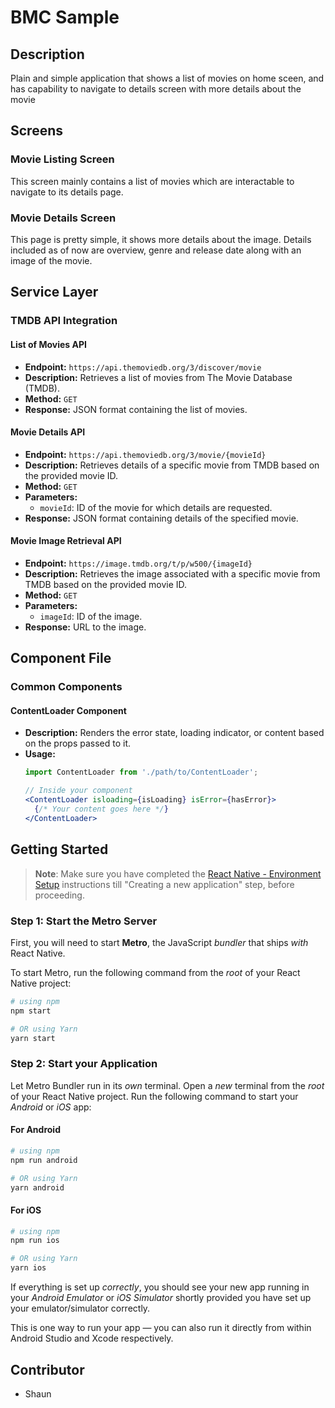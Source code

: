 # BMC Sample

## Description

Plain and simple application that shows a list of movies on home sceen, and has capability to navigate to details screen with more details about the movie

## Screens

### Movie Listing Screen

This screen mainly contains a list of movies which are interactable to navigate to its details page.

### Movie Details Screen

This page is pretty simple, it shows more details about the image. Details included as of now are overview, genre and release date along with an image of the movie.

## Service Layer

### TMDB API Integration

#### List of Movies API

- **Endpoint:** `https://api.themoviedb.org/3/discover/movie`
- **Description:** Retrieves a list of movies from The Movie Database (TMDB).
- **Method:** `GET`
- **Response:** JSON format containing the list of movies.

#### Movie Details API

- **Endpoint:** `https://api.themoviedb.org/3/movie/{movieId}`
- **Description:** Retrieves details of a specific movie from TMDB based on the provided movie ID.
- **Method:** `GET`
- **Parameters:**
  - `movieId`: ID of the movie for which details are requested.
- **Response:** JSON format containing details of the specified movie.

#### Movie Image Retrieval API

- **Endpoint:** `https://image.tmdb.org/t/p/w500/{imageId}`
- **Description:** Retrieves the image associated with a specific movie from TMDB based on the provided movie ID.
- **Method:** `GET`
- **Parameters:**
  - `imageId`: ID of the image.
- **Response:** URL to the image.

## Component File

### Common Components

#### ContentLoader Component

- **Description:** Renders the error state, loading indicator, or content based on the props passed to it.
- **Usage:**
  ```jsx
  import ContentLoader from './path/to/ContentLoader';

  // Inside your component
  <ContentLoader isloading={isLoading} isError={hasError}>
    {/* Your content goes here */}
  </ContentLoader>

## Getting Started

> **Note**: Make sure you have completed the [React Native - Environment Setup](https://reactnative.dev/docs/environment-setup) instructions till "Creating a new application" step, before proceeding.

### Step 1: Start the Metro Server

First, you will need to start **Metro**, the JavaScript _bundler_ that ships _with_ React Native.

To start Metro, run the following command from the _root_ of your React Native project:

```bash
# using npm
npm start

# OR using Yarn
yarn start
```

### Step 2: Start your Application

Let Metro Bundler run in its _own_ terminal. Open a _new_ terminal from the _root_ of your React Native project. Run the following command to start your _Android_ or _iOS_ app:

#### For Android

```bash
# using npm
npm run android

# OR using Yarn
yarn android
```

#### For iOS

```bash
# using npm
npm run ios

# OR using Yarn
yarn ios
```

If everything is set up _correctly_, you should see your new app running in your _Android Emulator_ or _iOS Simulator_ shortly provided you have set up your emulator/simulator correctly.

This is one way to run your app — you can also run it directly from within Android Studio and Xcode respectively.

## Contributor

 - Shaun